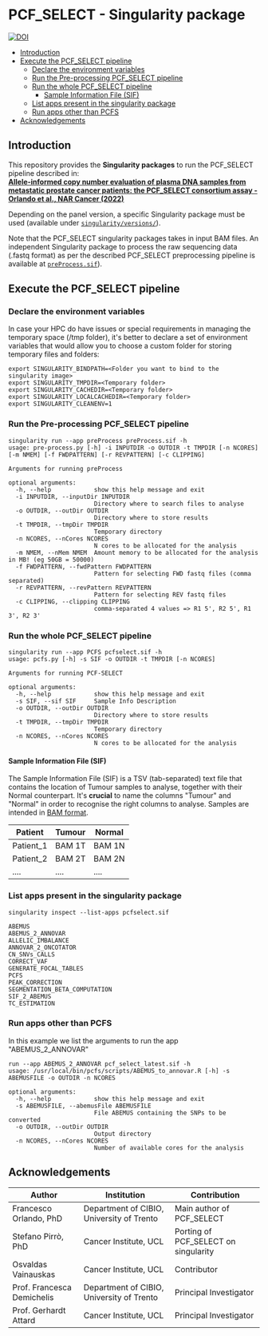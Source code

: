 # PCF\_SELECT - Singularity package

[![DOI](https://zenodo.org/badge/DOI/10.1093/narcan/zcac016.svg)](https://doi.org/10.1093/narcan/zcac016)

- [Introduction](#intro)
- [Execute the PCF\_SELECT pipeline](#execute-pcf)
  * [Declare the environment variables](#declare-the-environment-variables)
  * [Run the Pre-processing PCF\_SELECT pipeline](#run-the-preprocess)
  * [Run the whole PCF\_SELECT pipeline](#run-the-whole-pcfs-pipeline)
    + [Sample Information File (SIF)](#sample-information-file--sif-)
  * [List apps present in the singularity package](#list-apps-present-in-the-singularity-package)
  * [Run apps other than PCFS](#run-apps-other-than-pcfs)
- [Acknowledgements](#acknow)

## Introduction <a name="intro"></a>

This repository provides the **Singularity packages** to run the PCF\_SELECT pipeline described in:  
**[Allele-informed copy number evaluation of plasma DNA samples from metastatic prostate cancer patients: the PCF_SELECT consortium assay - Orlando et al., NAR Cancer (2022)](https://doi.org/10.1093/narcan/zcac016)**  

Depending on the panel version, a specific Singularity package must be used (available under [`singularity/versions/`](singularity/versions/)).

Note that the PCF_SELECT singularity packages takes in input BAM files. An independent Singularity package to process the raw sequencing data (.fastq format) as per the described PCF_SELECT preprocessing pipeline is available at [`preProcess.sif`](ZENODO_URL)).

## Execute the PCF\_SELECT pipeline <a name="execute-pcf"></a>

### Declare the environment variables <a name="declare-the-environment-variables"></a>
In case your HPC do have issues or special requirements in managing the temporary space (/tmp folder), it's better to declare a set of environment variables that would allow you to choose a custom folder for storing temporary files and folders:
```
export SINGULARITY_BINDPATH=<Folder you want to bind to the singularity image>
export SINGULARITY_TMPDIR=<Temporary folder>
export SINGULARITY_CACHEDIR=<Temporary folder>
export SINGULARITY_LOCALCACHEDIR=<Temporary folder>
export SINGULARITY_CLEANENV=1
```

### Run the Pre-processing PCF\_SELECT pipeline <a name="run-the-preprocess"></a>
```
singularity run --app preProcess preProcess.sif -h
usage: pre-process.py [-h] -i INPUTDIR -o OUTDIR -t TMPDIR [-n NCORES] [-m NMEM] [-f FWDPATTERN] [-r REVPATTERN] [-c CLIPPING]

Arguments for running preProcess

optional arguments:
  -h, --help            show this help message and exit
  -i INPUTDIR, --inputDir INPUTDIR
                        Directory where to search files to analyse
  -o OUTDIR, --outDir OUTDIR
                        Directory where to store results
  -t TMPDIR, --tmpDir TMPDIR
                        Temporary directory
  -n NCORES, --nCores NCORES
                        N cores to be allocated for the analysis
  -m NMEM, --nMem NMEM  Amount memory to be allocated for the analysis in MB! (eg 50GB = 50000)
  -f FWDPATTERN, --fwdPattern FWDPATTERN
                        Pattern for selecting FWD fastq files (comma separated)
  -r REVPATTERN, --revPattern REVPATTERN
                        Pattern for selecting REV fastq files
  -c CLIPPING, --clipping CLIPPING
                        comma-separated 4 values => R1 5', R2 5', R1 3', R2 3'
```

### Run the whole PCF\_SELECT pipeline <a name="run-the-whole-pcfs-pipeline"></a>
```
singularity run --app PCFS pcfselect.sif -h
usage: pcfs.py [-h] -s SIF -o OUTDIR -t TMPDIR [-n NCORES]

Arguments for running PCF-SELECT

optional arguments:
  -h, --help            show this help message and exit
  -s SIF, --sif SIF     Sample Info Description
  -o OUTDIR, --outDir OUTDIR
                        Directory where to store results
  -t TMPDIR, --tmpDir TMPDIR
                        Temporary directory
  -n NCORES, --nCores NCORES
                        N cores to be allocated for the analysis
```
#### Sample Information File (SIF) <a name="sample-information-file--sif-"></a>
The Sample Information File (SIF) is a TSV (tab-separated) text file that contains the location of Tumour samples to analyse, together with their Normal counterpart.
It's **crucial** to name the columns "Tumour" and "Normal" in order to recognise the right columns to analyse. Samples are intended in [BAM format](https://samtools.github.io/hts-specs/SAMv1.pdf). 

| Patient | Tumour | Normal |
| ------- | ------ | ------ |
| Patient_1 | BAM 1T | BAM 1N |
| Patient_2 |BAM 2T | BAM 2N |
| .... | ....  | ....   |

### List apps present in the singularity package <a name="list-apps-present-in-the-singularity-package"></a>
```
singularity inspect --list-apps pcfselect.sif

ABEMUS
ABEMUS_2_ANNOVAR
ALLELIC_IMBALANCE
ANNOVAR_2_ONCOTATOR
CN_SNVs_CALLS
CORRECT_VAF
GENERATE_FOCAL_TABLES
PCFS
PEAK_CORRECTION
SEGMENTATION_BETA_COMPUTATION
SIF_2_ABEMUS
TC_ESTIMATION
```

### Run apps other than PCFS <a name="run-apps-other-than-pcfs"></a>
In this example we list the arguments to run the app "ABEMUS_2_ANNOVAR"
```
run --app ABEMUS_2_ANNOVAR pcf_select_latest.sif -h
usage: /usr/local/bin/pcfs/scripts/ABEMUS_to_annovar.R [-h] -s ABEMUSFILE -o OUTDIR -n NCORES

optional arguments:
  -h, --help            show this help message and exit
  -s ABEMUSFILE, --abemusFile ABEMUSFILE
                        File ABEMUS containing the SNPs to be converted
  -o OUTDIR, --outDir OUTDIR
                        Output directory
  -n NCORES, --nCores NCORES
                        Number of available cores for the analysis
```

## Acknowledgements <a name="acknow"></a>
| Author | Institution | Contribution |
| --------- | ----------- | ------------ |
| Francesco Orlando, PhD | Department of CIBIO, University of Trento | Main author of PCF\_SELECT |
| Stefano Pirrò, PhD | Cancer Institute, UCL | Porting of PCF\_SELECT on singularity |
| Osvaldas Vainauskas | Cancer Institute, UCL | Contributor |
| Prof. Francesca Demichelis | Department of CIBIO, University of Trento | Principal Investigator |
| Prof. Gerhardt Attard | Cancer Institute, UCL | Principal Investigator |
